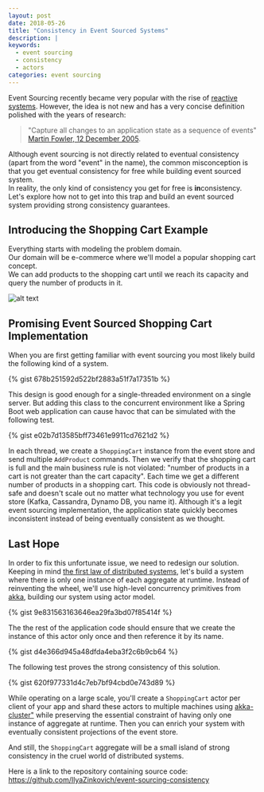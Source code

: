 ```yaml
---
layout: post
date: 2018-05-26
title: "Consistency in Event Sourced Systems"
description: |
keywords:
  - event sourcing
  - consistency
  - actors
categories: event sourcing
---
```


Event Sourcing recently became very popular with the rise of [reactive systems](https://www.reactivemanifesto.org/). However, the idea is not new and has a very concise definition polished with the years of research:  
>"Capture all changes to an application state as a sequence of events"  
>[Martin Fowler, 12 December 2005](https://martinfowler.com/eaaDev/EventSourcing.html).  

Although event sourcing is not directly related to eventual consistency (apart from the word "event" in the name), the common misconception is that you get eventual consistency for free while building event sourced system.  
In reality, the only kind of consistency you get for free is **in**consistency.  
Let's explore how not to get into this trap and build an event sourced system providing strong consistency guarantees.

<!--more-->

## Introducing the Shopping Cart Example
Everything starts with modeling the problem domain.  
Our domain will be e-commerce where we'll model a popular shopping cart concept.  
We can add products to the shopping cart until we reach its capacity and query the number of products in it.

![alt text](https://bit.ly/2IJ2gea?style=centered "domain model")

## Promising Event Sourced Shopping Cart Implementation
When you are first getting familiar with event sourcing you most likely build the following kind of a system.

{% gist 678b251592d522bf2883a51f7a17351b %}

This design is good enough for a single-threaded environment on a single server. But adding this class to the concurrent environment like a Spring Boot web application can cause havoc that can be simulated with the following test.

{% gist e02b7d13585bff73461e9911cd7621d2 %}

In each thread, we create a `ShoppingCart` instance from the event store and send multiple `AddProduct` commands.
Then we verify that the shopping cart is full and the main business rule is not violated: "number of products in a cart is not greater than the cart capacity". Each time we get a different number of products in a shopping cart.
This code is obviously not thread-safe and doesn't scale out no matter what technology you use for event store (Kafka, Cassandra, Dynamo DB, you name it). Although it's a legit event sourcing implementation, the application state quickly becomes inconsistent instead of being eventually consistent as we thought.

## Last Hope

In order to fix this unfortunate issue, we need to redesign our solution.
Keeping in mind [the first law of distributed systems](https://martinfowler.com/bliki/FirstLaw.html), let's build a system where there is only one instance of each aggregate at runtime.
Instead of reinventing the wheel, we'll use high-level concurrency primitives from [akka](https://akka.io/), building our system using actor model.

{% gist 9e831563163646ea29fa3bd07f85414f %}

The the rest of the application code should ensure that we create the instance of this actor only once and then reference it by its name.

{% gist d4e366d945a48dfda4eba3f2c6b9cb64 %}

The following test proves the strong consistency of this solution.

{% gist 620f977331d4c7eb7bf94cbd0e743d89 %}

While operating on a large scale, you'll create a `ShoppingCart` actor per client of your app and shard these actors to multiple machines using [akka-cluster"](https://doc.akka.io/docs/akka/2.5/cluster-usage.html) while preserving the essential constraint of having only one instance of aggregate at runtime. Then you can enrich your system with eventually consistent projections of the event store.

And still, the `ShoppingCart` aggregate will be a small island of strong consistency in the cruel world of distributed systems.

Here is a link to the repository containing source code: https://github.com/IlyaZinkovich/event-sourcing-consistency
